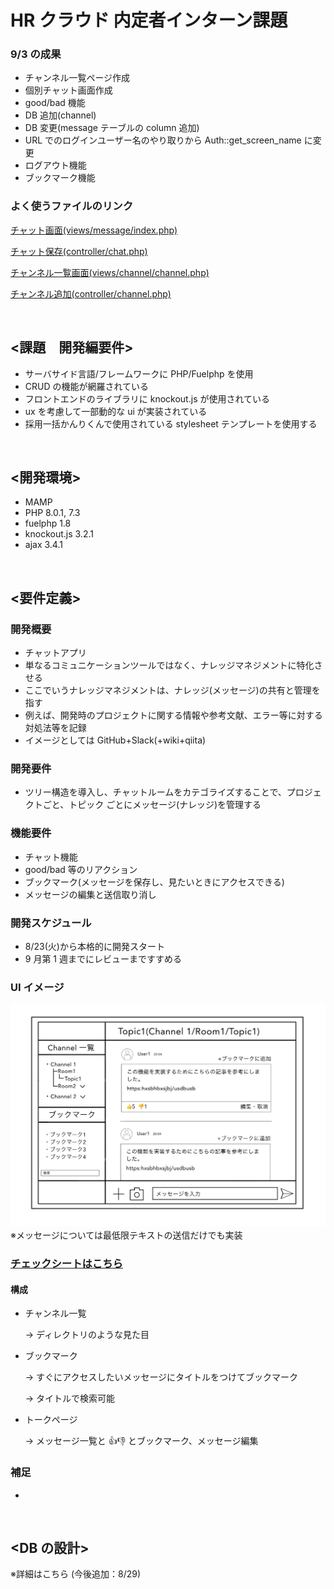 # HR クラウド 内定者インターン課題

### 9/3 の成果

- チャンネル一覧ページ作成
- 個別チャット画面作成
- good/bad 機能
- DB 追加(channel)
- DB 変更(message テーブルの column 追加)
- URL でのログインユーザー名のやり取りから Auth::get_screen_name に変更
- ログアウト機能
- ブックマーク機能

### よく使うファイルのリンク

[チャット画面(views/message/index.php)](/fuel/app/views/message/index.php)

[チャット保存(controller/chat.php)](/fuel/app/classes/controller/chat.php)

[チャンネル一覧画面(views/channel/channel.php)](/fuel/app/views/channel/channel.php)

[チャンネル追加(controller/channel.php)](fuel/app/classes/controller/channel.php)

<br>

## <課題　開発編要件>

- サーバサイド言語/フレームワークに PHP/Fuelphp を使用
- CRUD の機能が網羅されている
- フロントエンドのライブラリに knockout.js が使用されている
- ux を考慮して一部動的な ui が実装されている
- 採用一括かんりくんで使用されている stylesheet テンプレートを使用する

<br>

## <開発環境>

- MAMP
- PHP 8.0.1, 7.3
- fuelphp 1.8
- knockout.js 3.2.1
- ajax 3.4.1

<br>

## <要件定義>

### 開発概要

- チャットアプリ
- 単なるコミュニケーションツールではなく、ナレッジマネジメントに特化させる
- ここでいうナレッジマネジメントは、ナレッジ(メッセージ)の共有と管理を指す
- 例えば、開発時のプロジェクトに関する情報や参考文献、エラー等に対する対処法等を記録
- イメージとしては GitHub+Slack(+wiki+qiita)

### 開発要件

- ツリー構造を導入し、チャットルームをカテゴライズすることで、プロジェクトごと、トピック ごとにメッセージ(ナレッジ)を管理する

### 機能要件

- チャット機能
- good/bad 等のリアクション
- ブックマーク(メッセージを保存し、見たいときにアクセスできる)
- メッセージの編集と送信取り消し

### 開発スケジュール

- 8/23(火)から本格的に開発スタート
- 9 月第 1 週までにレビューまですすめる

### UI イメージ

![UIイメージ](./images/UI_image1.png)
※メッセージについては最低限テキストの送信だけでも実装

### [チェックシートはこちら](/main/check_sheet.md)

#### 構成

- チャンネル一覧

  → ディレクトリのような見た目

- ブックマーク

  → すぐにアクセスしたいメッセージにタイトルをつけてブックマーク

  → タイトルで検索可能

- トークページ

  → メッセージ一覧と 👍👎 とブックマーク、メッセージ編集

### 補足

-

<br>

## <DB の設計>

※詳細はこちら (今後追加：8/29)
